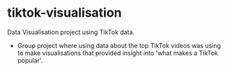 # tiktok-visualisation
Data Visualisation project using TikTok data. 

- Group project where using data about the top TikTok videos was using to make visualisations that provided insight into 'what makes a TikTok popular'. 
